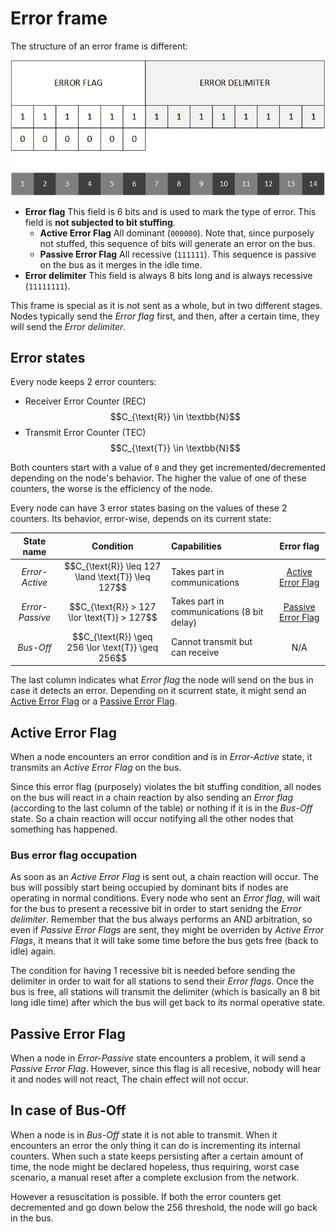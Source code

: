 # Error frame

The structure of an error frame is different:

![CAN error frame structure](../assets/can-frame-err.png)

- **Error flag** This field is 6 bits and is used to mark the type of error. This field is **not subjected to bit stuffing**.
    - **Active Error Flag** All dominant (`000000`). Note that, since purposely not stuffed, this sequence of bits will generate an error on the bus.
    - **Passive Error Flag** All recessive (`111111`). This sequence is passive on the bus as it merges in the idle time.
- **Error delimiter** This field is always 8 bits long and is always recessive (`11111111`).

This frame is special as it is not sent as a whole, but in two different stages. Nodes typically send the _Error flag_ first, and then, after a certain time, they will send the _Error delimiter_.

## Error states
Every node keeps 2 error counters:

- Receiver Error Counter (REC) $$C_{\text{R}} \in \textbb{N}$$
- Transmit Error Counter (TEC) $$C_{\text{T}} \in \textbb{N}$$

Both counters start with a value of `0` and they get incremented/decremented depending on the node's behavior. The higher the value of one of these counters, the worse is the efficiency of the node.

Every node can have 3 error states basing on the values of these 2 counters. Its behavior, error-wise, depends on its current state:

| State name | Condition | Capabilities | Error flag |
|:----------:|:---------:|:-------------|:----------:|
| _Error-Active_ | $$C_{\text{R}} \leq 127 \land \text{T}} \leq 127$$ | Takes part in communications | [Active Error Flag](frame-error.md#active-error-flag) |
| _Error-Passive_ | $$C_{\text{R}} > 127 \lor \text{T}} > 127$$ | Takes part in communications (8 bit delay) | [Passive Error Flag](frame-error.md#passive-error-flag) |
| _Bus-Off_ | $$C_{\text{R}} \geq 256 \lor \text{T}} \geq 256$$ | Cannot transmit but can receive | N/A |

The last column indicates what _Error flag_ the node will send on the bus in case it detects an error. Depending on it scurrent state, it might send an [Active Error Flag](frame-error.md#active-error-flag) or a [Passive Error Flag](frame-error.md#passive-error-flag).

## Active Error Flag
When a node encounters an error condition and is in _Error-Active_ state, it transmits an _Active Error Flag_ on the bus. 

Since this error flag (purposely) violates the bit stuffing condition, all nodes on the bus will react in a chain reaction by also sending an _Error flag_ (according to the last column of the table) or nothing if it is in the _Bus-Off_ state. So a chain reaction will occur notifying all the other nodes that something has happened.

### Bus error flag occupation
As soon as an _Active Error Flag_ is sent out, a chain reaction will occur. The bus will possibly start being occupied by dominant bits if nodes are operating in normal conditions. Every node who sent an _Error flag_, will wait for the bus to present a recessive bit in order to start senidng the _Error delimiter_. Remember that the bus always performs an AND arbitration, so even if _Passive Error Flags_ are sent, they might be overriden by _Active Error Flags_, it means that it will take some time before the bus gets free (back to idle) again.

The condition for having 1 recessive bit is needed before sending the delimiter in order to wait for all stations to send their _Error flags_. Once the bus is free, all stations will transmit the delimiter (which is basically an 8 bit long idle time) after which the bus will get back to its normal operative state.

## Passive Error Flag
When a node in _Error-Passive_ state encounters a problem, it will send a _Passive Error Flag_. However, since this flag is all recesive, nobody will hear it and nodes will not react, The chain effect will not occur.

## In case of Bus-Off
When a node is in _Bus-Off_ state it is not able to transmit. When it encounters an error the only thing it can do is incrementing its internal counters. When such a state keeps persisting after a certain amount of time, the node might be declared hopeless, thus requiring, worst case scenario, a manual reset after a complete exclusion from the network.

However a resuscitation is possible. If both the error counters get decremented and go down below the 256 threshold, the node will go back in the bus.
